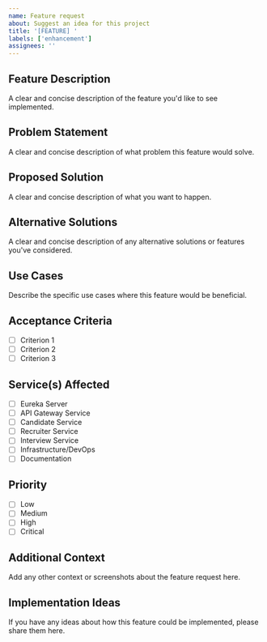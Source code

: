 ```yaml
---
name: Feature request
about: Suggest an idea for this project
title: '[FEATURE] '
labels: ['enhancement']
assignees: ''
---
```


## Feature Description
A clear and concise description of the feature you'd like to see implemented.

## Problem Statement
A clear and concise description of what problem this feature would solve.

## Proposed Solution
A clear and concise description of what you want to happen.

## Alternative Solutions
A clear and concise description of any alternative solutions or features you've considered.

## Use Cases
Describe the specific use cases where this feature would be beneficial.

## Acceptance Criteria
- [ ] Criterion 1
- [ ] Criterion 2
- [ ] Criterion 3

## Service(s) Affected
- [ ] Eureka Server
- [ ] API Gateway Service
- [ ] Candidate Service
- [ ] Recruiter Service
- [ ] Interview Service
- [ ] Infrastructure/DevOps
- [ ] Documentation

## Priority
- [ ] Low
- [ ] Medium
- [ ] High
- [ ] Critical

## Additional Context
Add any other context or screenshots about the feature request here.

## Implementation Ideas
If you have any ideas about how this feature could be implemented, please share them here.
